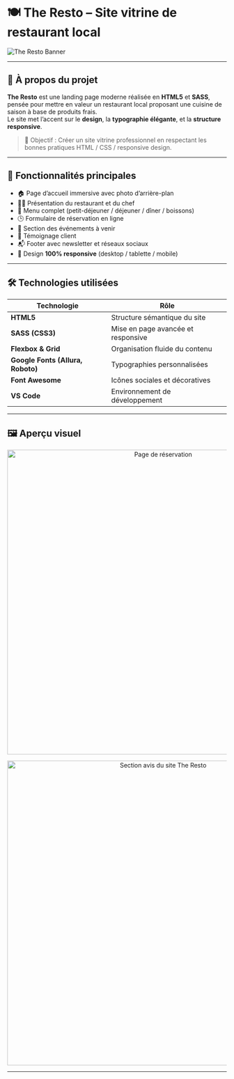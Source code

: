 # 🍽️ The Resto – Site vitrine de restaurant local

![The Resto Banner](../Projet-le-resto/Assets/Page1.png)

---

## 🌟 À propos du projet

**The Resto** est une landing page moderne réalisée en **HTML5** et **SASS**, pensée pour mettre en valeur un restaurant local proposant une cuisine de saison à base de produits frais.  
Le site met l’accent sur le **design**, la **typographie élégante**, et la **structure responsive**.

> 🎯 Objectif : Créer un site vitrine professionnel en respectant les bonnes pratiques HTML / CSS / responsive design.

---

## 🧩 Fonctionnalités principales

- 🏠 Page d’accueil immersive avec photo d’arrière-plan
- 👨‍🍳 Présentation du restaurant et du chef
- 🍝 Menu complet (petit-déjeuner / déjeuner / dîner / boissons)
- 🕒 Formulaire de réservation en ligne
- 🎉 Section des événements à venir
- 💬 Témoignage client
- 📬 Footer avec newsletter et réseaux sociaux
- 📱 Design **100% responsive** (desktop / tablette / mobile)

---

## 🛠️ Technologies utilisées

| Technologie                       | Rôle                               |
| --------------------------------- | ---------------------------------- |
| **HTML5**                         | Structure sémantique du site       |
| **SASS (CSS3)**                   | Mise en page avancée et responsive |
| **Flexbox & Grid**                | Organisation fluide du contenu     |
| **Google Fonts (Allura, Roboto)** | Typographies personnalisées        |
| **Font Awesome**                  | Icônes sociales et décoratives     |
| **VS Code**                       | Environnement de développement     |

---

## 🖼️ Aperçu visuel

<p align="center">
  <img src="../Projet-le-resto/Assets/pagerésa.png" alt="Page de réservation" width="700px">
</p>

<p align="center">
  <img src="../Projet-le-resto/Assets/pageavis.png" alt="Section avis du site The Resto" width="700px">
</p>

---
